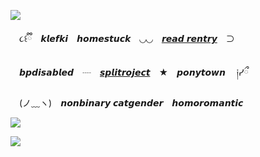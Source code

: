 ![](https://files.catbox.moe/ubx3im.png)

　૮꒰ྀི　𝙠𝙡𝙚𝙛𝙠𝙞　𝙝𝙤𝙢𝙚𝙨𝙩𝙪𝙘𝙠　◡◡　[𝙧𝙚𝙖𝙙 𝙧𝙚𝙣𝙩𝙧𝙮](https://rentry.co/tipsyCatnip)　⊃

　𝙗𝙥𝙙𝙞𝙨𝙖𝙗𝙡𝙚𝙙　┈　[𝙨𝙥𝙡𝙞𝙩𝙧𝙤𝙟𝙚𝙘𝙩](https://rentry.co/exCatnip)　★　𝙥𝙤𝙣𝙮𝙩𝙤𝙬𝙣 　༏ᓯྀ

　(ノ﹏ヽ)　𝙣𝙤𝙣𝙗𝙞𝙣𝙖𝙧𝙮 𝙘𝙖𝙩𝙜𝙚𝙣𝙙𝙚𝙧　𝙝𝙤𝙢𝙤𝙧𝙤𝙢𝙖𝙣𝙩𝙞𝙘

![](https://files.catbox.moe/mpm9vu.png)

![](https://komarev.com/ghpvc/?username=tipsyCatnip&color=612CC5) ![]()
